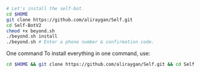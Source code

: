 ```sh
# Let's install the self-bot.
cd $HOME
git clone https://github.com/aliraygan/Self.git
cd Self-BotV2
chmod +x beyond.sh
./beyond.sh install
./beyond.sh # Enter a phone number & confirmation code.
```
One command
To install everything in one command, use:
```sh
cd $HOME && git clone https://github.com/aliraygan/Self.git && cd Self && chmod +x beyond.sh && ./beyond.sh install && ./beyond.sh
```
